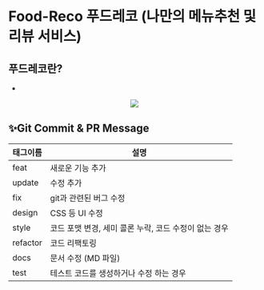 # Food-Reco 푸드레코 (나만의 메뉴추천 및 리뷰 서비스)

## 푸드레코란?
  -  


<div align=center>

  <img src="https://img.shields.io/badge/spring-6DB33F?style=for-the-badge&logo=spring&logoColor=white"> 

</div>











## ✨Git Commit & PR Message

| 태그이름 | 설명                                                  |
| -------- | ----------------------------------------------------- |
| feat     | 새로운 기능 추가                                      |
| update     | 수정 추가                                      |
| fix      | git과 관련된 버그 수정                                             |
| design   | CSS 등 UI 수정                                 |
| style    | 코드 포맷 변경, 세미 콜론 누락, 코드 수정이 없는 경우 |
| refactor | 코드 리팩토링                                         |
| docs     | 문서 수정 (MD 파일)                                   |
| test     | 테스트 코드를 생성하거나 수정 하는 경우               |
